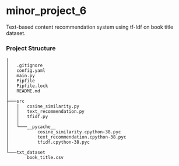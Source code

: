 # minor_project_6

Text-based content recommendation system using tf-Idf on book title dataset.

### Project Structure
```
|
│   .gitignore
│   config.yaml
│   main.py
│   Pipfile
│   Pipfile.lock
│   README.md
│
├───src
│   │   cosine_similarity.py
│   │   text_recommendation.py
│   │   tfidf.py
│   │
│   └───__pycache__
│           cosine_similarity.cpython-38.pyc
│           text_recommendation.cpython-38.pyc
│           tfidf.cpython-38.pyc
│
└───txt_dataset
        book_title.csv
   ```
